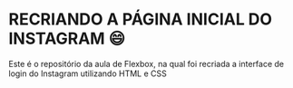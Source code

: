 # RECRIANDO A PÁGINA INICIAL DO INSTAGRAM :smile:

Este é o repositório da aula de Flexbox, na qual foi recriada a interface de login do Instagram utilizando HTML e CSS 


